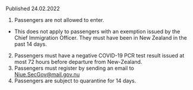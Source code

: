Published 24.02.2022
1. Passengers are not allowed to enter.
- This does not apply to passengers with an exemption issued by the Chief Immigration Officer. They must have been in New Zealand in the past 14 days.
2. Passengers must have a negative COVID-19 PCR test result issued at most 72 hours before departure from New-Zealand.
3. Passengers must register by sending an email to <a href="mailto:Niue.SecGov@mail.gov.nu">Niue.SecGov@mail.gov.nu</a>
4. Passengers are subject to quarantine for 14 days.